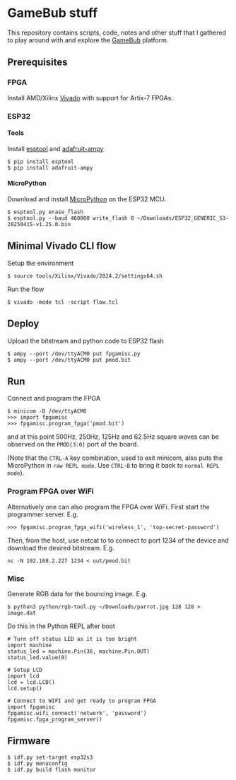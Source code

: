 # GameBub stuff
This repository contains scripts, code, notes and other stuff that I gathered
to play around with and explore the
[GameBub](https://github.com/elipsitz/gamebub) platform.

## Prerequisites

### FPGA
Install AMD/Xilinx
[Vivado](https://www.amd.com/en/products/software/adaptive-socs-and-fpgas/vivado.html)
with support for Artix-7 FPGAs.

### ESP32

#### Tools
Install [esptool](https://docs.espressif.com/projects/esptool/en/latest/esp32/) and [adafruit-ampy](https://pypi.org/project/adafruit-ampy/)
```
$ pip install esptool
$ pip install adafruit-ampy
```

#### MicroPython
Download and install [MicroPython](https://micropython.org/download/ESP32_GENERIC_S3/) on the ESP32 MCU.
```
$ esptool.py erase_flash
$ esptool.py --baud 460800 write_flash 0 ~/Downloads/ESP32_GENERIC_S3-20250415-v1.25.0.bin
```

## Minimal Vivado CLI flow
Setup the environment
```
$ source tools/Xilinx/Vivado/2024.2/settings64.sh
```
Run the flow
```
$ vivado -mode tcl -script flow.tcl
```

## Deploy
Upload the bitstream and python code to ESP32 flash
```
$ ampy --port /dev/ttyACM0 put fpgamisc.py
$ ampy --port /dev/ttyACM0 put pmod.bit
```

## Run
Connect and program the FPGA
```
$ minicom -D /dev/ttyACM0
>>> import fpgamisc
>>> fpgamisc.program_fpga('pmod.bit')
```
and at this point 500Hz, 250Hz, 125Hz and 62.5Hz square waves can be observed on the
`PMOD[3:0]` port of the board.

(Note that the `CTRL-A` key combination, used to exit minicom, also puts the
MicroPython in `raw REPL mode`. Use `CTRL-B` to bring it back to `normal REPL
mode`).

### Program FPGA over WiFi
Alternatively one can also program the FPGA over WiFi. First start the
programmer server. E.g.
```
>>> fpgamisc.program_fpga_wifi('wireless_1', 'top-secret-password')
```
Then, from the host, use netcat to to connect to port 1234 of the device and
download the desired bitstream. E.g.
```
nc -N 192.168.2.227 1234 < out/pmod.bit
```

### Misc

Generate RGB data for the bouncing image. E.g.
```
$ python3 python/rgb-tool.py ~/Downloads/parrot.jpg 128 128 > image.dat
```

Do this in the Python REPL after boot
```
# Turn off status LED as it is too bright
import machine
status_led = machine.Pin(36, machine.Pin.OUT)
status_led.value(0)

# Setup LCD
import lcd
lcd = lcd.LCD()
lcd.setup()

# Connect to WIFI and get ready to program FPGA
import fpgamisc
fpgamisc.wifi_connect('network', 'password')
fpgamisc.fpga_program_server()
```

## Firmware

```
$ idf.py set-target esp32s3
$ idf.py menuconfig
$ idf.py build flash monitor
```
